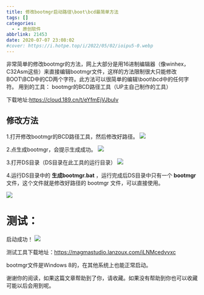 ```yaml
---
title: 修改bootmgr启动路径\boot\bcd最简单方法
tags: []
categories:
  - - 原创软件
abbrlink: 21453
date: 2020-07-07 23:08:02
#cover: https://i.hotpe.top/i/2022/05/02/ioipu5-0.webp
---
```





非常简单的修改bootmgr的方法，网上大部分是用16进制编辑器（像winhex，C32Asm这些）来直接编辑bootmgr文件，这样的方法限制很大只能修改BOOT\\BCD中的CD两个字符。此方法可以很简单的编辑\\boot\\bcd中的任何字符。
 用到的工具： bootmgr的BCD路径工具（UP主自己制作的工具） 


<a></a>
<!--more-->

 下载地址:https://cloud.189.cn/t/eYfmEjVJbuIv

## 修改方法

1.打开修改bootmgr的BCD路径工具，然后修改好路径。
 ![](https://i.hotpe.top/i/2022/05/01/123tn1b-0.webp)

 2.点生成bootmgr，会提示生成成功。
 ![](https://i.hotpe.top/i/2022/05/01/123ttwa-0.webp)

 3.打开DS目录（DS目录在此工具的运行目录）
 ![](https://i.hotpe.top/i/2022/05/01/123u90g-0.webp)

 4.运行DS目录中的 **生成bootmgr.bat** ，运行完成后DS目录中只有一个 **bootmgr** 文件，这个文件就是修改好路径的 bootmgr 文件，可以直接使用。

![](https://i.hotpe.top/i/2022/05/01/123uhug-0.webp)

# 测试：

启动成功！
 ![](https://i.hotpe.top/i/2022/05/01/123uuex-0.webp) 

测试工具下载地址：https://magmastudio.lanzoux.com/iLNMcedvvxc 

bootmgr文件是Windows 8的，在其他系统上也能正常启动。 

谢谢你的阅读，如果这篇文章帮助到了你，请收藏。如果没有帮助到你也可以收藏 可能以后会用到呢。